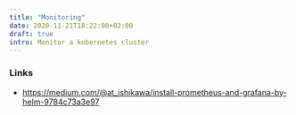 ```yaml
---
title: "Monitoring"
date: 2020-11-21T18:22:00+02:00
draft: true
intro: Monitor a kubernetes cluster
---
```


### Links
- https://medium.com/@at_ishikawa/install-prometheus-and-grafana-by-helm-9784c73a3e97